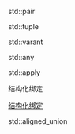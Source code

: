 std::pair

std::tuple

std::varant

[](https://blog.csdn.net/hang_ning/article/details/123826220)

std::any

std::apply

结构化绑定

[结构化绑定](https://www.freesion.com/article/36971357457/)

std::aligned_union

[](https://blog.csdn.net/whl0071/article/details/126546850)

